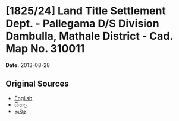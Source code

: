 # [1825/24] Land Title Settlement Dept. - Pallegama D/S Division Dambulla, Mathale District - Cad. Map No. 310011

**Date:** 2013-08-28

## Original Sources

- [English](https://documents.gov.lk/view/extra-gazettes/2013/8/1825-24_E.pdf)
- [සිංහල](https://documents.gov.lk/view/extra-gazettes/2013/8/1825-24_S.pdf)
- [தமிழ்](https://documents.gov.lk/view/extra-gazettes/2013/8/1825-24_T.pdf)
